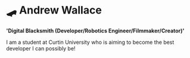 # 🛹 Andrew Wallace

**'Digital Blacksmith (Developer/Robotics Engineer/Filmmaker/Creator)'**

I am a student at Curtin University who is aiming to become the best developer I can possibly be!
